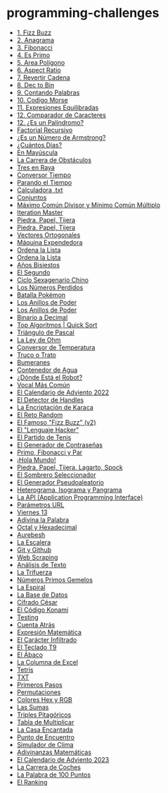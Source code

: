 # programming-challenges
<ul>
  <li>
<a href="https://github.com/fmmdevs/programming-challenges/tree/main/programming-challenges/000%20Fizz%20Buzz">1. Fizz Buzz</a>
    
  </li>
   <li>
<a href="https://github.com/fmmdevs/programming-challenges/tree/main/programming-challenges/001%20Anagrama">2. Anagrama</a>
    
  </li>
   <li>
<a href="https://github.com/fmmdevs/programming-challenges/tree/main/programming-challenges/002%20Fibonacci">3. Fibonacci</a>
    
  </li>
   <li>
<a href="https://github.com/fmmdevs/programming-challenges/tree/main/programming-challenges/003%20Es%20Primo">4. Es Primo</a>
    
  </li>
   <li>
<a href="https://github.com/fmmdevs/programming-challenges/tree/main/programming-challenges/004%20%C3%81rea%20Pol%C3%ADgono">5. Area Poligono</a>
    
  </li>
   <li>
<a href="https://github.com/fmmdevs/programming-challenges/tree/main/programming-challenges/005%20Aspect%20Ratio">6. Aspect Ratio</a>
    
  </li>

   <li>
<a href="https://github.com/fmmdevs/programming-challenges/tree/main/programming-challenges/006%20Revertir%20Cadena">7. Revertir Cadena</a>
    
  </li>

   <li>
<a href="https://github.com/fmmdevs/programming-challenges/tree/main/programming-challenges/007%20Decimal%20a%20Binario">8. Dec to Bin</a>
    
  </li>
    <li>
<a href="https://github.com/fmmdevs/programming-challenges/tree/main/programming-challenges/006%20Revertir%20Cadena](https://github.com/fmmdevs/programming-challenges/tree/main/programming-challenges/008%20Contando%20Palabras">9. Contando Palabras</a>
    
  </li>
   <li>
<a href="https://github.com/fmmdevs/programming-challenges/tree/main/programming-challenges/009%20Codigo%20Morse">10. Codigo Morse</a>
    
  </li>
   <li>
    <a href="https://github.com/fmmdevs/programming-challenges/tree/main/programming-challenges/010%20Expresiones%20Equilibradas">11. Expresiones Equilibradas</a>
  </li>
   <li>
    <a href="https://github.com/fmmdevs/programming-challenges/tree/main/programming-challenges/011%20Comparador%20de%20Caracteres">12. Comparador de Caracteres</a>
  </li>
<li><a href="">12. ¿Es un Palíndromo?</a></li>
<li><a href="">Factorial Recursivo</a></li>
<li><a href="">¿Es un Número de Armstrong?</a></li>
<li><a href="">¿Cuántos Días?</a></li>
<li><a href="">En Mayúscula</a></li>
<li><a href="">La Carrera de Obstáculos</a></li>
<li><a href="">Tres en Raya</a></li>
<li><a href="">Conversor Tiempo</a></li>
<li><a href="">Parando el Tiempo</a></li>
<li><a href="">Calculadora .txt</a></li>
<li><a href="">Conjuntos</a></li>
<li><a href="">Máximo Común Divisor y Mínimo Común Múltiplo</a></li>
<li><a href="">Iteration Master</a></li>
<li><a href="">Piedra, Papel, Tijera</a></li>
<li><a href="">Piedra, Papel, Tijera</a></li>
<li><a href="">Vectores Ortogonales</a></li>
<li><a href="">Máquina Expendedora</a></li>
<li><a href="">Ordena la Lista</a></li>
<li><a href="">Ordena la Lista</a></li>
<li><a href="">Años Bisiestos</a></li>
<li><a href="">El Segundo</a></li>
<li><a href="">Ciclo Sexagenario Chino</a></li>
<li><a href="">Los Números Perdidos</a></li>
<li><a href="">Batalla Pokémon</a></li>
<li><a href="">Los Anillos de Poder</a></li>
<li><a href="">Los Anillos de Poder</a></li>
<li><a href="">Binario a Decimal</a></li>
<li><a href="">Top Algoritmos | Quick Sort</a></li>
<li><a href="">Triángulo de Pascal</a></li>
<li><a href="">La Ley de Ohm</a></li>
<li><a href="">Conversor de Temperatura</a></li>
<li><a href="">Truco o Trato</a></li>
<li><a href="">Bumeranes</a></li>
<li><a href="">Contenedor de Agua</a></li>
<li><a href="">¿Dónde Está el Robot?</a></li>
<li><a href="">Vocal Más Común</a></li>
<li><a href="">El Calendario de Adviento 2022</a></li>
<li><a href="">El Detector de Handles</a></li>
<li><a href="">La Encriptación de Karaca</a></li>
<li><a href="">El Reto Random</a></li>
<li><a href="">El Famoso "Fizz Buzz" (v2)</a></li>
<li><a href="">El "Lenguaje Hacker"</a></li>
<li><a href="">El Partido de Tenis</a></li>
<li><a href="">El Generador de Contraseñas</a></li>
<li><a href="">Primo, Fibonacci y Par</a></li>
<li><a href="">¡Hola Mundo!</a></li>
<li><a href="">Piedra, Papel, Tijera, Lagarto, Spock</a></li>
<li><a href="">El Sombrero Seleccionador</a></li>
<li><a href="">El Generador Pseudoaleatorio</a></li>
<li><a href="">Heterograma, Isograma y Pangrama</a></li>
<li><a href="">La API (Application Programming Interface)</a></li>
<li><a href="">Parámetros URL</a></li>
<li><a href="">Viernes 13</a></li>
<li><a href="">Adivina la Palabra</a></li>
<li><a href="">Octal y Hexadecimal</a></li>
<li><a href="">Aurebesh</a></li>
<li><a href="">La Escalera</a></li>
<li><a href="">Git y Github</a></li>
<li><a href="">Web Scraping</a></li>
<li><a href="">Análisis de Texto</a></li>
<li><a href="">La Trifuerza</a></li>
<li><a href="">Números Primos Gemelos</a></li>
<li><a href="">La Espiral</a></li>
<li><a href="">La Base de Datos</a></li>
<li><a href="">Cifrado César</a></li>
<li><a href="">El Código Konami</a></li>
<li><a href="">Testing</a></li>
<li><a href="">Cuenta Atrás</a></li>
<li><a href="">Expresión Matemática</a></li>
<li><a href="">El Carácter Infiltrado</a></li>
<li><a href="">El Teclado T9</a></li>
<li><a href="">El Ábaco</a></li>
<li><a href="">La Columna de Excel</a></li>
<li><a href="">Tetris</a></li>
<li><a href="">TXT</a></li>
<li><a href="">Primeros Pasos</a></li>
<li><a href="">Permutaciones</a></li>
<li><a href="">Colores Hex y RGB</a></li>
<li><a href="">Las Sumas</a></li>
<li><a href="">Triples Pitagóricos</a></li>
<li><a href="">Tabla de Multiplicar</a></li>
<li><a href="">La Casa Encantada</a></li>
<li><a href="">Punto de Encuentro</a></li>
<li><a href="">Simulador de Clima</a></li>
<li><a href="">Adivinanzas Matemáticas</a></li>
<li><a href="">El Calendario de Adviento 2023</a></li>
<li><a href="">La Carrera de Coches</a></li>
<li><a href="">La Palabra de 100 Puntos</a></li>
<li><a href="">El Ranking</a></li>
</ul>


